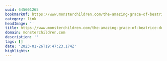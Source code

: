 ```yaml
---
uuid: 645601265
bookmarkOf: https://www.monsterchildren.com/the-amazing-grace-of-beatrice-domond/
category: link
headImage: ''
title: https://www.monsterchildren.com/the-amazing-grace-of-beatrice-domond/
domain: monsterchildren.com
description: ''
tags: []
date: '2023-01-26T19:47:23.174Z'
highlights: 
---
```



